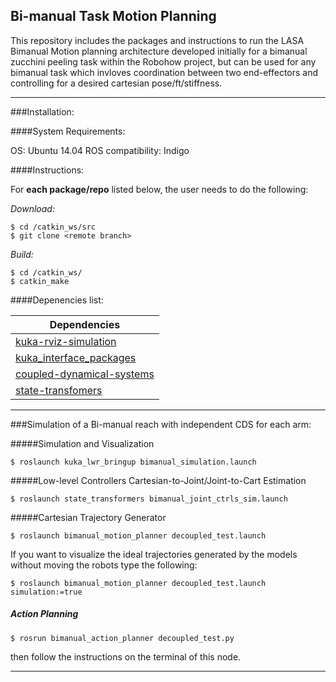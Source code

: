 ## Bi-manual Task Motion Planning
This repository includes the packages and instructions to run the LASA Bimanual Motion planning architecture developed initially for a bimanual zucchini peeling task within the Robohow project, but can be used for any bimanual task which invloves coordination between two end-effectors and controlling for a desired cartesian pose/ft/stiffness.

---
###Installation:

####System Requirements:

OS: Ubuntu 14.04
ROS compatibility: Indigo

####Instructions:

For **each package/repo** listed below, the user needs to do the following:

*Download:*
```
$ cd /catkin_ws/src
$ git clone <remote branch>
```
*Build:*
```
$ cd /catkin_ws/
$ catkin_make
```
####Depenencies list:
  
| Dependencies  |
| ------------- |
| [kuka-rviz-simulation](https://github.com/epfl-lasa/kuka-rviz-simulation) |
| [kuka_interface_packages](https://github.com/nbfigueroa/kuka_interface_packages)      |
| [coupled-dynamical-systems](https://github.com/epfl-lasa/coupled-dynamical-systems)     |
| [state-transfomers](https://github.com/epfl-lasa/state-transformers) |
  
---
###Simulation of a Bi-manual reach with independent CDS for each arm:

#####Simulation and Visualization
```
$ roslaunch kuka_lwr_bringup bimanual_simulation.launch
```

#####Low-level Controllers
Cartesian-to-Joint/Joint-to-Cart Estimation
```
$ roslaunch state_transformers bimanual_joint_ctrls_sim.launch 
```

#####Cartesian Trajectory Generator
```
$ roslaunch bimanual_motion_planner decoupled_test.launch
```

If you want to visualize the ideal trajectories generated by the models without moving the robots type the following:
```
$ roslaunch bimanual_motion_planner decoupled_test.launch simulation:=true
```

##### Action Planning  
```
$ rosrun bimanual_action_planner decoupled_test.py
```
then follow the instructions on the terminal of this node.  

---



